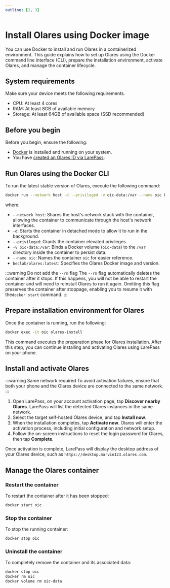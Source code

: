 ```yaml
---
outline: [2, 3]
---
```

# Install Olares using Docker image

You can use Docker to install and run Olares in a containerized environment. This guide explains how to set up Olares using the Docker command line interface (CLI), prepare the installation environment, activate Olares, and manage the container lifecycle.

## System requirements
Make sure your device meets the following requirements.

- CPU: At least 4 cores
- RAM: At least 8GB of available memory
- Storage: At least 64GB of available space (SSD recommended)

## Before you begin
Before you begin, ensure the following:

- [Docker](https://www.docker.com/) is installed and running on your system.
- You have [created an Olares ID via LarePass](create-olares-id.md).

## Run Olares using the Docker CLI

To run the latest stable version of Olares, execute the following command:
```bash
docker run --network host -d --privileged -v oic-data:/var --name oic beclab/olares:latest
```
where:
- `--network host`: Shares the host's network stack with the container, allowing the container to communicate through the host's network interfaces.
- `-d`: Starts the container in detached mode to allow it to run in the background.
- `--privileged`: Grants the container elevated privileges.
- `-v oic-data:/var`: Binds a Docker volume (`oic-data`) to the `/var` directory inside the container to persist data.
- `--name oic`: Names the container `oic` for easier reference.
- `beclab/olares:latest`: Specifies the Olares Docker image and version.

:::warning Do not add the `--rm` flag
The `--rm` flag automatically deletes the container after it stops. If this happens, you will not be able to restart the container and will need to reinstall Olares to run it again. Omitting this flag preserves the container after stoppage, enabling you to resume it with the`docker start` command.
:::

## Prepare installation environment for Olares
Once the container is running, run the following:
```bash
docker exec -it oic olares-install
```
This command executes the preparation phase for Olares installation. After this step, you can continue installing and activating Olares using LarePass on your phone.
## Install and activate Olares

:::warning Same network required
To avoid activation failures, ensure that both your phone and the Olares device are connected to the same network.
:::

1. Open LarePass, on your account activation page, tap **Discover nearby Olares**.  LarePass will list the detected Olares instances in the same network.
2. Select the target self-hosted Olares device, and tap **Install now**.
3. When the installation completes, tap **Activate now**. Olares will enter the activation process, including initial configuration and network setup.
4. Follow the on-screen instructions to reset the login password for Olares, then tap **Complete**.

Once activation is complete, LarePass will display the desktop address of your Olares device, such as `https://desktop.marvin123.olares.com`.

<!--@include: ./log-in-to-olares.md-->

## Manage the Olares container
### Restart the container
To restart the container after it has been stopped:
```bash
docker start oic
```

### Stop the container
To stop the running container:
```bash
docker stop oic
```

### Uninstall the container
To completely remove the container and its associated data:
```bash
docker stop oic
docker rm oic
docker volume rm oic-data
```

<!--@include: ./reusables.md{35,39}-->
